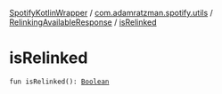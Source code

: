 [SpotifyKotlinWrapper](../../index.md) / [com.adamratzman.spotify.utils](../index.md) / [RelinkingAvailableResponse](index.md) / [isRelinked](./is-relinked.md)

# isRelinked

`fun isRelinked(): `[`Boolean`](https://kotlinlang.org/api/latest/jvm/stdlib/kotlin/-boolean/index.html)